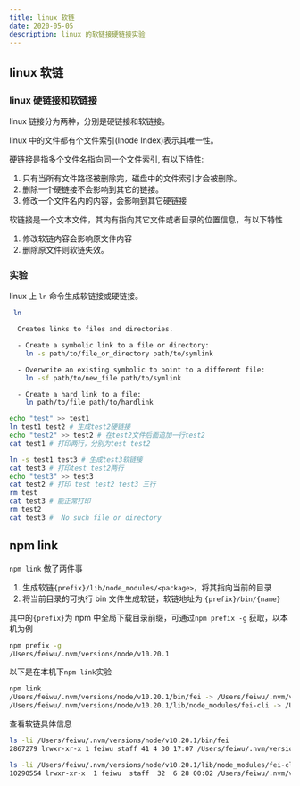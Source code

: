 ```yaml
---
title: linux 软链
date: 2020-05-05
description: linux 的软链接硬链接实验
---
```


## linux 软链

### linux 硬链接和软链接

linux 链接分为两种，分别是硬链接和软链接。

linux 中的文件都有个文件索引(Inode Index)表示其唯一性。

硬链接是指多个文件名指向同一个文件索引, 有以下特性:

1. 只有当所有文件路径被删除完，磁盘中的文件索引才会被删除。
2. 删除一个硬链接不会影响到其它的链接。
3. 修改一个文件名内的内容，会影响到其它硬链接

软链接是一个文本文件，其内有指向其它文件或者目录的位置信息，有以下特性

1. 修改软链内容会影响原文件内容
2. 删除原文件则软链失效。

### 实验

linux 上 `ln` 命令生成软链接或硬链接。

```bash
 ln

  Creates links to files and directories.

  - Create a symbolic link to a file or directory:
    ln -s path/to/file_or_directory path/to/symlink

  - Overwrite an existing symbolic to point to a different file:
    ln -sf path/to/new_file path/to/symlink

  - Create a hard link to a file:
    ln path/to/file path/to/hardlink
```

```bash
echo "test" >> test1
ln test1 test2 # 生成test2硬链接
echo "test2" >> test2 # 在test2文件后面追加一行test2
cat test1 # 打印两行，分别为test test2

ln -s test1 test3 # 生成test3软链接
cat test3 # 打印test test2两行
echo "test3" >> test3
cat test2 # 打印 test test2 test3 三行
rm test
cat test3 # 能正常打印
rm test2
cat test3 #  No such file or directory
```

## npm link

`npm link` 做了两件事

1. 生成软链`{prefix}/lib/node_modules/<package>`，将其指向当前的目录
2. 将当前目录的可执行 bin 文件生成软链，软链地址为 `{prefix}/bin/{name}`

其中的`{prefix}`为 npm 中全局下载目录前缀，可通过`npm prefix -g` 获取，以本机为例

```bash
npm prefix -g
/Users/feiwu/.nvm/versions/node/v10.20.1
```

以下是在本机下`npm link`实验

```bash
npm link
/Users/feiwu/.nvm/versions/node/v10.20.1/bin/fei -> /Users/feiwu/.nvm/versions/node/v10.20.1/lib/node_modules/fei-cli/dist/index.js
/Users/feiwu/.nvm/versions/node/v10.20.1/lib/node_modules/fei-cli -> /Users/feiwu/code/github/fei-cli
```

查看软链具体信息

```bash
ls -li /Users/feiwu/.nvm/versions/node/v10.20.1/bin/fei
2867279 lrwxr-xr-x 1 feiwu staff 41 4 30 17:07 /Users/feiwu/.nvm/versions/node/v10.20.1/bin/fei -> ../lib/node_modules/fei-cli/dist/index.js

ls -li /Users/feiwu/.nvm/versions/node/v10.20.1/lib/node_modules/fei-cli
10290554 lrwxr-xr-x  1 feiwu  staff  32  6 28 00:02 /Users/feiwu/.nvm/versions/node/v10.20.1/lib/node_modules/fei-cli -> /Users/feiwu/code/github/fei-cli
```
